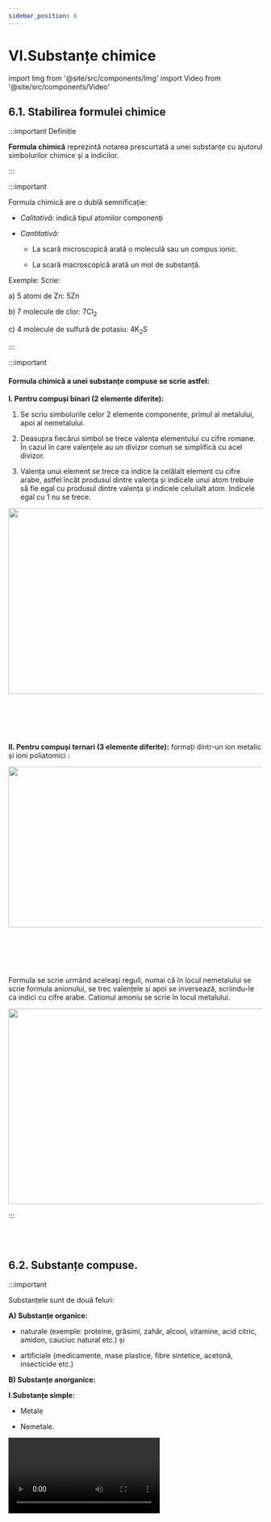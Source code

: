 ```yaml
---
sidebar_position: 6
---
```


# VI.Substanțe chimice



import Img from '@site/src/components/Img'
import Video from '@site/src/components/Video'


## 6.1. Stabilirea formulei chimice



:::important Definiție

**Formula chimică** reprezintă notarea prescurtată a unei substanțe cu ajutorul simbolurilor chimice și a indicilor.

:::


:::important

Formula chimică are o dublă semnificație:

- _Calitativă:_ indică tipul atomilor componenți

- _Cantitativă:_
 
  - La scară microscopică arată o moleculă sau un compus ionic.
  
  - La scară macroscopică arată un mol de substanță.



Exemple: Scrie:

a) 5 atomi de Zn: 5Zn

b) 7 molecule de clor: 7Cl<sub>2</sub>

c) 4 molecule de sulfură de potasiu: 4K<sub>2</sub>S







:::


:::important

#### Formula chimică a unei substanțe compuse se scrie astfel:

**I. Pentru compuși binari (2 elemente diferite):**
 
1)	Se scriu simbolurile celor 2 elemente componente, primul al metalului, apoi al nemetalului.

2)	Deasupra fiecărui simbol se trece valența elementului cu cifre romane. În cazul în care valențele au un divizor comun se simplifică cu acel divizor.

3)	Valența unui element se trece ca indice la celălalt element cu cifre arabe, astfel încât produsul dintre valența și indicele unui atom trebuie să fie egal cu produsul dintre valența și indicele celuilalt atom. Indicele egal cu 1 nu se trece.


<Img className="img-responsive4" src="chimie/clasa7/capitolul6/6_1_Poza1_DeterminareaValentei.jpg" lazy={false} width="1000" height="369" />


<br></br>
<br></br>


**II.  Pentru compuși ternari (3 elemente diferite):** formați dintr-un ion metalic și ioni poliatomici :

<Img className="img-responsive4" src="chimie/clasa7/capitolul6/6_1_Poza2_TabelCompusiTernari.jpg" lazy={false} width="1000" height="319" />


<br></br>
<br></br>

Formula se scrie urmând aceleași reguli, numai că în locul nemetalului se scrie formula anionului, se trec valențele și apoi se inversează, scriindu-le ca indici cu cifre arabe. Cationul amoniu se scrie în locul metalului.

<Img className="img-responsive4" src="chimie/clasa7/capitolul6/6_1_Poza3_Ecuatii.jpg" width="1000" height="388" />





:::





<br></br>



## 6.2. Substanțe compuse.

:::important


Substanțele sunt de două feluri: 

**A) Substanțe organice:** 

  - naturale (exemple: proteine, grăsimi, zahăr, alcool, vitamine, acid citric, amidon, cauciuc natural etc.) și 
  
  - artificiale (medicamente, mase plastice, fibre sintetice, acetonă, insecticide etc.)
  
  
**B) Substanțe anorganice:**

**I.Substanțe simple:**

- Metale
 
- Nemetale.


<Video src="https://www.youtube.com/embed/TmLzFI722-A" />


<br></br>
<br></br>

**II. Substanțe compuse(compuși chimici) care sunt:** 

- Oxizi,

- Baze,
 
- Acizi
 
- Săruri.





:::




<br></br>


### 6.2.1. Oxizii.


:::important Definiție

**Oxizii** sunt compuși binari ai oxigenului cu un element chimic (metal sau nemetal).



:::



:::important

**Formula generală: E<sub>2</sub>O<sub>n</sub>**, unde E=metal sau nemetal, n=valența elementului E.

:::


:::important


#### Clasificarea oxizilor după felul elementului:



**a) Oxizi metalici:** **M<sub>2</sub>O<sub>n</sub>** se denumesc „oxid de denumire metal”:

- Oxid de calciu: CaO

- Oxid de sodiu: Na<sub>2</sub>O

- Oxid de aluminiu: Al<sub>2</sub>O<sub>3</sub>

- Oxid de fier II: FeO

- Oxid de fier III: Fe<sub>2</sub>O<sub>3</sub>

**Valențele celor două elemente se inversează.**

Pentru oxizii metalici cu valență variabilă se indică valența metalului.




**b) Oxizii nemetalici** se denumesc folosind **prefixe** care ne arată numărul atomilor de oxigen din componența lor sau a atomilor nemetalelor mai mare de unu:

- **Mon**oxid de carbon: CO

- **Di**oxid de carbon: CO<sub>2</sub>

- **Tri**oxid de sulf: SO<sub>3</sub>

- **Tri**oxid de **di**azot: N<sub>2</sub>O<sub>3</sub>

- **Penta**oxid de **di**fosfor: P<sub>2</sub>O<sub>5</sub>

- **Hepta**oxid de **di**iod: I<sub>2</sub>O<sub>7</sub>






:::







<Video src="https://www.youtube.com/embed/hMFjdC3orus" />




<br></br>



:::caution Temă

**1.** Scrie formula următorilor oxizi și ce fel de oxid este (metalic/nemetalic):

a)	Oxid de magneziu

b)	Pentaoxid de diazot

c)	Oxid de potasiu

d)	Dioxid de sulf

:::


:::caution Temă

**2.** Scrie denumirea următorilor oxizi și ce fel de oxizi sunt:

a)	Cl<sub>2</sub>O<sub>7</sub>

b)	P<sub>2</sub>O<sub>3</sub>

c)	Ag<sub>2</sub>O

d)	CuO





:::








<br></br>


### 6.2.2. Bazele.

:::important Definiție


**Bazele (hidroxizii)** sunt substanțe compuse dintr-un ion metalic și una sau mai multe grupări hidroxid.


:::



:::important

**Formula generală: M(OH)<sub>n</sub>**, unde M=metal și n=valența metalului

:::


:::important


**Denumirea bazelor:** „hidroxid de denumire metal”

- Hidroxid de mercur: Hg(OH)<sub>2</sub>

- Hidroxid de calciu: Ca(OH)<sub>2</sub>

- Hidroxid de fier III: Fe(OH)<sub>3</sub>






:::


<Video src="https://www.youtube.com/embed/bSHkNOpq-bE" />



<br></br>


<Video src="https://www.youtube.com/embed/vJvUmz7gOF8" />



<br></br>


:::caution Temă

1) Scrie formula următorilor hidroxizi:

a) Hidroxid de magneziu

b) Hidroxid de sodiu

c) Hidroxid de zinc

d) Hidroxid de aluminiu




:::



:::caution Temă

2) Scrie denumirea următorilor hidroxizi:

a) KOH

b) Mg(OH)<sub>2</sub>

c) Cu(OH)<sub>2</sub>

d) Fe(OH)<sub>2</sub>


:::



<br></br>




### 6.2.3. Acizii.

:::important Definiție


**Acizii** sunt substanțe compuse care conțin hidrogen și un radical acid (nemetal sau grupare de nemetal cu oxigenul).


:::



:::important


#### Clasificarea acizilor:
 
**A) Hidracizii** sunt acizii formați din hidrogen și un nemetal. Denumirea lor se realizează astfel: „acid denumire nemetal**-hidric**”

- Acid clor**hidric**: HCl

- Acid fluor**hidric**: HF

- Acid sulf**hidric**:  H<sub>2</sub>S


**B) Oxiacizii** sunt acizii formați din hidrogen și un radical acid (care conține un nemetal și oxigen). 

Denumirea lor se realizează astfel: 

- „acid denumire nemetal**-ic**” la cei în care nemetalul are valență superioară.

  - Acid azot**ic**: HNO<sub>3</sub>

  - Acid carbon**ic**: H<sub>2</sub>CO<sub>3</sub>

  - Acid sulfur**ic**: H<sub>2</sub>SO<sub>4</sub>

  - Acid fosfor**ic**: H<sub>3</sub>PO<sub>4</sub>


- „acid denumire nemetal**-os**” la cei în care nemetalul are valență inferioară.

  - Acid azot**os**:  HNO<sub>2</sub>
  
  - Acid sulfur**os**: H<sub>2</sub>SO<sub>3</sub>
  
  - Acid fosfor**os**: H<sub>3</sub>PO<sub>3</sub>





  
:::


<Video src="https://www.youtube.com/embed/0nlcO7_iiMw" />


<br></br>



<Video src="https://www.youtube.com/embed/ecjRGKWsxBE" />


<br></br>

:::caution Temă

1) Scrie formula următorilor acizi și spune felul acidului (hidracid/oxiacid):


a)acid iodhidric
  
b) acid sulfuric




:::


:::caution Temă

2) Scrie denumirea următorilor acizi și spune felul acidului (hidracid/oxiacid):

a) HBr

b) H<sub>2</sub>S

c) H<sub>2</sub>CO<sub>3</sub>

d) H<sub>3</sub>PO<sub>4</sub>



:::





<br></br>




### 6.2.4. Sărurile.





:::important Definiție


**Sărurile** sunt substanțe compuse care conțin un metal și un radical acid (nemetal sau grupare de nemetal cu oxigen).


:::



:::important

**Clasificarea sărurilor :**

**A) Săruri provenite de la hidracizi** prin înlocuirea hidrogenului cu un metal.

Denumirea lor „denumire nemetal**-ură** de denumire metal”

- Brom**ură** de calciu : CaBr<sub>2</sub>

- Sulf**ură** de aluminiu : Al<sub>2</sub>S<sub>3</sub>


**B) Săruri provenite de la oxiacizi** prin înlocuirea hidrogenului cu un metal.

Denumirea lor „denumire nemetal**-at** de denumire metal” pentru sărurile provenite de la oxiacizi în care nemetalul are valența superioară.


- Sulf**at** de calciu: CaSO<sub>4</sub>

- Azot**at** de mercur: Hg(NO<sub>3</sub>)<sub>2</sub>

- Carbon**at** de sodiu: Na<sub>2</sub>CO<sub>3</sub>

- Fosf**at** de zinc: Zn<sub>3</sub>(PO<sub>4</sub>)<sub>2</sub>



Denumirea lor „denumire nemetal-**it** de denumire metal” pentru sărurile provenite de la oxiacizi în care nemetalul are valența inferioară.

- Sulf**it** de calciu: CaSO<sub>3</sub>

- Azot**it** de mercur: Hg(NO<sub>2</sub>)<sub>2</sub>

- Fosf**it** de zinc: Zn<sub>3</sub>(PO<sub>3</sub>)<sub>2</sub>





:::




<Video src="https://www.youtube.com/embed/l4TMt19t2PE" />


<br></br>
<br></br>



:::important

**Clasificarea sărurilor acide (după numărul atomilor de hidrogen înlocuiţi de metal)**

**A. Săruri neutre (atomul/atomii de hidrogen au fost înlocuiţi integral de atomi ai metalelor)**

**Exemple:**

Clorura de sodiu (NaCl) => provenită prin înlocuirea atomului de hidrogen din acidul clorhidric (HCl)

Sulfatul de sodiu (Na<sub>2</sub>SO<sub>4</sub>) => provenit prin înlocuirea celor 2 atomi de hidrogen din acidul sulfuric (H<sub>2</sub>SO<sub>4</sub>)


**B. Săruri acide (atomul/atomii de hidrogen au fost înlocuiţi doar parţial de atomi ai metalelor)**

- **B1. Săruri acide provenite de la acizii dibazici** (ce conţin 2 atomi de hidrogen) 

  - Exemplu: Bicarbonat de sodiu (numit şi "Carbonat acid de sodiu"): NaHCO<sub>3</sub> => provenit de la acidul carbonic H<sub>2</sub>CO<sub>3</sub>  


- **B2. Săruri acide provenite de la acizii tribazici** (ce conţin 3 atomi de hidrogen)

  - Exemplu: Fosfat biacid de sodiu: NaH<sub>2</sub>PO<sub>4</sub> => provenit de la acidul fosforic H<sub>3</sub>PO<sub>4</sub>
  
  - Exemplu: Fosfat acid de sodiu: Na<sub>2</sub>HPO<sub>4</sub> => provenit de la acidul fosforic H<sub>3</sub>PO<sub>4</sub>


:::


<Video src="https://www.youtube.com/embed/-SPp7Knm7YQ" />


<br></br>
<br></br>



:::caution Temă

1) Scrie formula următoarelor săruri și spune felul lor, adică provenite de la un hidracid/oxiacid:

a) iodură de zinc  

b) fosfat de calciu



:::



:::caution Temă

2)Scrie denumirea următoarelor săruri și spune felul lor:

a) KBr

b) Na<sub>2</sub>S

c) Ag<sub>2</sub>CO<sub>3</sub>

d) AlPO<sub>4</sub>




:::




<br></br>

<br></br>







## 6.3. Caracterul acid sau bazic al unei soluții de acid sau bază




:::tip Experiment

**1.** Acizii și indicatorii de culoare

:::

<Video src="https://www.youtube.com/embed/EULWlT1vg0I" />


**Materiale necesare:** 4 eprubete, soluție de acid clorhidric, indicatori de culoare (turnesol, fenolftaleină, metilorange), hârtie de pH (care arată caracterul unei soluții- acid, neutru sau bazic).  

:::warning Atenție!

Acest experiment se efectuează numai de către profesori!

Acizii sunt caustici și îți pot produce arsuri în contact cu pielea!

:::



**Descrierea experimentului (Partea 1):** 

- Pune în fiecare eprubetă 2 mL de acid.
 
- Picură în prima eprubetă o picătură de soluție violetă de turnesol (hârtie de turnesol). 
 
 
- Ce observi ?


:::note Observaţie (Partea 1)

Acidul înroșește turnesolul.   

:::



**Descrierea experimentului (Partea 2):**

- Picură în a doua eprubetă o picătură de soluție incoloră de fenolftaleină. 

- Ce observi ?



:::note Observaţie (Partea 2)

Acidul nu schimbă culoarea fenolftaleinei.   

:::



**Descrierea experimentului (Partea 3):**

- Picură în a treia eprubetă o picătură de soluție portocalie de metilorange.
 
- Ce observi ?


:::note Observaţie (Partea 3)

Acidul înroșește metilorange-ul.   

:::



**Descrierea experimentului (Partea 4):**

- Pune în a patra eprubetă o bucată de hârtie de pH universal.

- Ce observi ?


:::note Observaţie (Partea 4)

Acidul colorează hârtia de pH în portocaliu, cu un pH de 2,5, ceea ce arată un acid, deoarece este mai mic decât 7.   

:::

#### Prin noțiunea de pH se exprimă cantitativ aciditatea (sau bazicitatea) unei substanțe.

- **Soluțiile cu pH < 7 sunt acide.**

- Soluțiile cu pH = 7 sunt neutre.

- Soluțiile cu pH > 7 sunt bazice.



**Concluzia experimentului:**

Acizii înroșesc turnesolul și metilorange-ul și nu schimbă culoarea fenolftaleinei.


<br></br>


:::tip Experiment

**2.** Bazele și indicatorii de culoare

:::

<Video src="https://www.youtube.com/embed/N1qX21MvxQ0" />


**Materiale necesare:** 4 eprubete, soluție de hidroxid de sodiu, indicatori de culoare (turnesol, fenolftaleină, metilorange), hârtie de pH (care arată caracterul unei soluții - acid, neutru sau bazic).

:::warning Atenție!  

Acest experiment se efectuează numai de către profesori!

Bazele sunt caustice și îți pot produce arsuri în contact cu pielea!

:::



**Descrierea experimentului (Partea 1):** 

- Pune în fiecare eprubetă 2 mL de hidroxid. 

- Picură în prima eprubetă o picătură de soluție violetă de turnesol (hârtie de turnesol)
 
- Ce observi ?


:::note Observaţie (Partea 1)

Turnesolul în mediul bazic se albăstrește.    

:::


**Descrierea experimentului (Partea 2):**

- Picură în a doua eprubetă o picătură de soluție incoloră de fenolftaleină. 

- Ce observi ?



:::note Observaţie (Partea 2)

Fenolftaleina se colorează în mediul bazic în roșu-carmin.   

:::


**Descrierea experimentului (Partea 3):**

- Picură în a treia eprubetă o picătură de soluție portocalie de metilorange.
 
- Ce observi ?


:::note Observaţie (Partea 3)

Metilorange-ul se colorează în mediul bazic în galben.   

:::


**Descrierea experimentului (Partea 4):**

- Pune în a patra eprubetă o bucată de hârtie de pH universal.

- Ce observi ?


:::note Observaţie (Partea 4)

Hidroxidul colorează hârtia de pH în albastru- violet, cu un pH de 13, ceea ce arată o bază, deoarece este mai mare decât 7.   

:::

#### Prin noțiunea de pH se exprimă cantitativ aciditatea (sau bazicitatea) unei substanțe.

- Soluțiile cu pH < 7 sunt acide.

- Soluțiile cu pH = 7 sunt neutre.

- **Soluțiile cu pH > 7 sunt bazice.**




**Concluzia experimentului:**

Bazele înroșesc fenolftaleina, albăstresc turnesolul și îngălbenesc metilorange-ul.


<br></br>
<br></br>











## 6.4. Sinteză recapitulativă - Substanțe chimice




:::important




**Formula chimică** reprezintă notarea prescurtată a unei substanțe cu ajutorul simbolurilor chimice și a indicilor.


Formula chimică are o dublă semnificație:

- _Calitativă:_ indică tipul atomilor componenți

- _Cantitativă:_
 
  - La scară microscopică arată o moleculă sau o pereche de ioni
  
  - La scară macroscopică arată un mol de substanță.


<br></br>

#### Formula chimică a unei substanțe compuse se scrie astfel:

**I. Pentru compuși binari (2 elemente diferite):**
 
1)	Se scriu simbolurile celor 2 elemente componente, primul al metalului, apoi al nemetalului .

2)	Deasupra fiecărui simbol se trece valența elementului cu cifre romane. În cazul în care valențele au un divizor comun se simplifică cu acel divizor.

3)	Valența unui element se trece ca indice la celălalt element cu cifre arabe, astfel încât produsul dintre valența și indicele unui atom trebuie să fie egal cu produsul dintre valența și indicele celuilalt atom. Indicele egal cu 1 nu se trece.


<Img className="img-responsive4" src="chimie/clasa7/capitolul6/6_1_Poza1_DeterminareaValentei.jpg" width="1000" height="369" />


<br></br>
<br></br>


**II.  Pentru compuși ternari (3 elemente diferite):** formați dintr-un ion metalic și ioni poliatomici:

<Img className="img-responsive4" src="chimie/clasa7/capitolul6/6_1_Poza2_TabelCompusiTernari.jpg" width="1000" height="319" />


<br></br>
<br></br>

Formula se scrie urmând aceleași reguli, numai că în locul nemetalului se scrie formula anionului, se trec valențele și apoi se inversează, scriindu-le ca indici cu cifre arabe. Cationul amoniu se scrie în locul metalului.

<Img className="img-responsive4" src="chimie/clasa7/capitolul6/6_1_Poza3_Ecuatii.jpg" width="1000" height="388" />

<br></br>
<br></br>

<br></br>





Substanțele sunt de două feluri: 

**A) Substanțe organice:** 

  - naturale (exemple: proteine, grăsimi, zahăr, alcool, vitamine, acid citric, amidon, cauciuc natural etc.) și 
  
  - artificiale (medicamente, mase plastice, fibre sintetice, acetonă, insecticide etc.)
  
  
**B) Substanțe anorganice:**

**I.Substanțe simple:**

- Metale
 
- Nemetale.




<br></br>

**II. Substanțe compuse(compuși chimici) care sunt:** 

- Oxizi,

- Baze,
 
- Acizi
 
- Săruri.



<br></br>
<br></br>




**1. Oxizii.**




**Oxizii** sunt compuși binari ai oxigenului cu un element chimic (metal sau nemetal).



**Formula generală: E<sub>2</sub>O<sub>n</sub>**, unde E=metal sau nemetal, n=valența elementului E



<br></br>

#### Clasificarea oxizilor după felul elementului:



**a) Oxizi metalici:** **M<sub>2</sub>O<sub>n</sub>** se denumesc „oxid de denumire metal”:

- Oxid de calciu: CaO

- Oxid de sodiu: Na<sub>2</sub>O

- Oxid de aluminiu: Al<sub>2</sub>O<sub>3</sub>

- Oxid de fier II: FeO

- Oxid de fier III: Fe<sub>2</sub>O<sub>3</sub>

**Valențele celor două elemente se inversează.**

Pentru oxizii metalici cu valență variabilă se indică valența metalului.



<br></br>


**b) Oxizii nemetalici** se denumesc folosind **prefixe** care ne arată numărul atomilor de oxigen din componența lor sau a atomilor nemetalelor mai mare de unu:

- **Mon**oxid de carbon: CO

- **Di**oxid de carbon: CO<sub>2</sub>

- **Tri**oxid de sulf: SO<sub>3</sub>

- **Tri**oxid de **di**azot: N<sub>2</sub>O<sub>3</sub>

- **Penta**oxid de **di**fosfor: P<sub>2</sub>O<sub>5</sub>

- **Hepta**oxid de **di**iod: I<sub>2</sub>O<sub>7</sub>





<br></br>
<br></br>


**2. Bazele.**




**Bazele (hidroxizii)** sunt substanțe compuse dintr-un ion metalic și una sau mai multe grupări hidroxid.



**Formula generală: M(OH)<sub>n</sub>**, unde M=metal și n=valența metalului



**Denumirea bazelor:** „hidroxid de denumire metal”

- Hidroxid de mercur: Hg(OH)<sub>2</sub>

- Hidroxid de calciu: Ca(OH)<sub>2</sub>

- Hidroxid de fier III: Fe(OH)<sub>3</sub>




<br></br>
<br></br>




**3. Acizii.**




**Acizii** sunt substanțe compuse care conțin hidrogen și un radical acid (nemetal sau grupare de nemetale).




#### Clasificarea acizilor:
 
**A) Hidracizii** sunt acizii formați din hidrogen și un nemetal. Denumirea lor se realizează astfel: „acid denumire nemetal**-hidric**”

- Acid clor**hidric**: HCl

- Acid fluor**hidric**: HF

- Acid sulf**hidric**: H<sub>2</sub>S


**B) Oxiacizii** sunt acizii formați din hidrogen și un radical acid (care conține un nemetal și oxigen). 

Denumirea lor se realizează astfel: 

- „acid denumire nemetal**-ic**” la cei în care nemetalul are valență superioară.

  - Acid azot**ic**: HNO<sub>3</sub>

  - Acid carbon**ic**: H<sub>2</sub>CO<sub>3</sub>

  - Acid sulfur**ic**: H<sub>2</sub>SO<sub>4</sub>

  - Acid fosfor**ic**: H<sub>3</sub>PO<sub>4</sub>


- „acid denumire nemetal**-os**” la cei în care nemetalul are valență inferioară.

  - Acid azot**os**:  HNO<sub>2</sub>
  
  - Acid sulfur**os**: H<sub>2</sub>SO<sub>3</sub>
  
  - Acid fosfor**os**: H<sub>3</sub>PO<sub>3</sub>





<br></br>
<br></br>



**4. Sărurile.**





**Sărurile** sunt substanțe compuse care conțin un metal și un radical acid (nemetal sau grupare de nemetal cu oxigen).


**Clasificarea sărurilor :**

**A) Săruri provenite de la hidracizi** prin înlocuirea hidrogenului cu un metal.

Denumirea lor „denumire nemetal**-ură** de denumire metal”

- Brom**ură** de calciu: CaBr<sub>2</sub>

- Sulf**ură** de aluminiu: Al<sub>2</sub>S<sub>3</sub>


**B) Săruri provenite de la oxiacizi** prin înlocuirea hidrogenului cu un metal.

Denumirea lor „denumire nemetal**-at** de denumire metal” pentru sărurile provenite de la oxiacizi în care nemetalul are valența superioară.


- Sulf**at** de calciu: CaSO<sub>4</sub>

- Azot**at** de mercur: Hg(NO<sub>3</sub>)<sub>2</sub>

- Carbon**at** de sodiu: Na<sub>2</sub>CO<sub>3</sub>

- Fosf**at** de zinc: Zn<sub>3</sub>(PO<sub>4</sub>)<sub>2</sub>



Denumirea lor „denumire nemetal-**it** de denumire metal” pentru sărurile provenite de la oxiacizi în care nemetalul are valența inferioară.

- Sulf**it** de calciu: CaSO<sub>3</sub>

- Azot**it** de mercur: Hg(NO<sub>2</sub>)<sub>2</sub>

- Fosf**it** de zinc: Zn<sub>3</sub>(PO<sub>3</sub>)<sub>2</sub>


<br></br>



**Clasificarea sărurilor acide (după numărul atomilor de hidrogen înlocuiţi de metal)**

**A. Săruri neutre (atomul/atomii de hidrogen au fost înlocuiţi integral de atomi ai metalelor)**

**Exemple:**

Clorura de sodiu (NaCl) => provenită prin înlocuirea atomului de hidrogen din acidul clorhidric (HCl)

Sulfatul de sodiu (Na<sub>2</sub>SO<sub>4</sub>) => provenit prin înlocuirea celor 2 atomi de hidrogen din acidul sulfuric (H<sub>2</sub>SO<sub>4</sub>)


**B. Săruri acide (atomul/atomii de hidrogen au fost înlocuiţi doar parţial de atomi ai metalelor)**

- **B1. Săruri acide provenite de la acizii dibazici** (ce conţin 2 atomi de hidrogen) 

  - Exemplu: Bicarbonat de sodiu (numit şi "Carbonat acid de sodiu" sau "Hidrogen carbonat de sodiu"): NaHCO<sub>3</sub> => provenit de la acidul carbonic H<sub>2</sub>CO<sub>3</sub>  


- **B2. Săruri acide provenite de la acizii tribazici** (ce conţin 3 atomi de hidrogen)

  - Exemplu: Fosfat biacid de sodiu (numit şi "Dihidrogen fosfat de sodiu"): NaH<sub>2</sub>PO<sub>4</sub> => provenit de la acidul fosforic H<sub>3</sub>PO<sub>4</sub>
  
  - Exemplu: Fosfat acid de sodiu (numit şi "Hidrogen fosfat de sodiu"): Na<sub>2</sub>HPO<sub>4</sub> => provenit de la acidul fosforic H<sub>3</sub>PO<sub>4</sub>







:::




**SCHEMĂ MENTALĂ FORMULE CHIMICE**

<Img className="img-responsive4" src="chimie/clasa7/capitolul6/6_4_Poza1_SchemaMentalaFormuleChimice.jpg" width="1000" height="821" />







<br></br>
<br></br>






## 6.5. Exerciții recapitulative - Substanțe chimice


:::caution Exerciții recapitulative - Substanțe chimice

**1.** Scrie formulele următoarelor substanțe compuse și precizează pentru fiecare ce fel de substanță compusă este (oxid / bază / acid / sare):

a) Oxid de magneziu

b) Acid fosforic

c) Fosfat de sodiu

d) Dioxid de sulf

e) Hidroxid de argint

f) Iodură de magneziu

g) Oxid de cupru I

h) Sulfat de zinc

i) Pentaoxid de diiod

j) Acid sulfhidric

k) Acid sulfuric

l) Trioxid de sulf

m) Azotat de calciu


<br></br>


**2.** Scrie denumirea următoarelor substanțe și precizează pentru fiecare ce fel de substanță compusă este (oxid / bază / acid / sare):

a) Br<sub>2</sub>O<sub>7</sub>

b) Ag<sub>2</sub>O

c) H<sub>2</sub>SO<sub>3</sub>

d) Zn(OH)<sub>2</sub>

e) Fe<sub>2</sub>S<sub>3</sub>

f) Mg<sub>3</sub>(PO<sub>4</sub>)<sub>2</sub>

g) HF

h) HNO<sub>3</sub>

i) MgI<sub>2</sub>

j) Al<sub>2</sub>(CO<sub>3</sub>)<sub>3</sub>

k) K<sub>2</sub>S

l) Na<sub>2</sub>O

m) Ca(OH)<sub>2</sub>

:::





<br></br>
<br></br>








## 6.6. Test de autoevaluare - Substanțe chimice

:::caution Test de autoevaluare - Substanțe chimice

**1.** Scrie formulele următoarelor substanțe compuse și precizează pentru fiecare ce fel de substanță compusă este: **-12x0,25p=3p**

a) Oxid de sodiu

b) Acid bromhidric

c) Fosfat de calciu

d) Dioxid de carbon

e) Hidroxid de mercur

f) Clorură de aluminiu

g) Oxid de fier II

h) Sulfură de potasiu

i) Heptaoxid de difluor

j) Acid sulfuric

k) Acid clorhidric

l) Bromură de argint
 
<br></br>

 
**2.** Scrie denumirea următoarelor substanțe și precizează pentru fiecare ce fel de substanță compusă este (oxid / bază / acid / sare): **-12x0,25p=3p**

a) P<sub>2</sub>O<sub>3</sub>

b) CaO

c) H<sub>2</sub>S

d) Cu(OH)<sub>2</sub>

e) K<sub>2</sub>S

f) Na<sub>3</sub>PO<sub>4</sub>

g) HI

h) H<sub>2</sub>CO<sub>3</sub>

i) ZnCl<sub>2</sub>

j) Al<sub>2</sub>(SO<sub>4</sub>)<sub>3</sub>

k) Ag<sub>2</sub>CO<sub>3</sub>

l) Al<sub>2</sub>O<sub>3</sub>

<br></br>


**3.** Calculează masa moleculară a unui compus chimic format de sodiu (Z=11) și oxigen (Z=8). **-2p**

a)	Arată structura acestor atomi și poziția lor în Sistemul periodic.

b)	Arată formarea acestui compus.

c)	Calculează masa lui moleculară.

<br></br>


**Din oficiu -2p.**


:::





